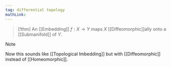 ```yaml
---
tag: differential topology
mathLink: 
---
```

>[!thm]
>An [[Embedding]] $f:X \rightarrow  Y$ maps $X$ [[Diffeomorphic]]ally onto a [[Submanifold]] of $Y$.

>[!note]
>Now this sounds like [[Topological Imbedding]] but with [[Diffeomorphic]] instead of [[Homeomorphic]].